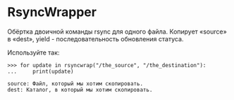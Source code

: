 # RsyncWrapper


Обёртка двоичной команды rsync для одного файла. 
Копирует «source» в «dest», yield - последовательность обновления статуса.


Используйте так:

    >>> for update in rsyncwrap("/the_source", "/the_destination"):
    ...     print(update)

    source: Файл, который мы хотим скопировать.
    dest: Каталог, в который мы хотим скопировать.
